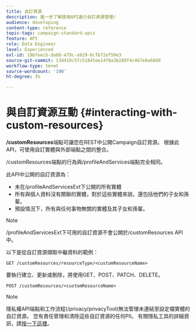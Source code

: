 ```yaml
---
title: 自訂資源
description: 進一步了解使用API進行自訂資源管理/
audience: developing
content-type: reference
topic-tags: campaign-standard-apis
feature: API
role: Data Engineer
level: Experienced
exl-id: 19bfeecb-da60-479c-a929-0cfb72ef59e3
source-git-commit: 13d419c5fc51845ee14f8a3b288f4c467e0a60d9
workflow-type: tm+mt
source-wordcount: '190'
ht-degree: 3%

---
```


# 與自訂資源互動 {#interacting-with-custom-resources}

**/customResources**&#x200B;端點可讓您在REST中公開Campaign自訂資源。 根據此API，可使用自訂實體與外部端點之間的整合。

/customResources端點的行為與/profileAndServices端點完全相同。

此API中公開的自訂資源為：

* 未在/profileAndServicesExt下公開的所有實體
* 所有與個人資料沒有關聯的實體，對於這些實體來說，還包括他們的子女和孫輩。
* 預設情況下，所有與任何事物無關的實體及其子女和孫輩。

>[!NOTE]
>/profileAndServicesExt下可用的自訂資源不會公開於/customResources API中。


以下是從自訂資源擷取中繼資料的範例：

```
GET /customResources/resourceType/<customResourceName>
```

要執行建立、更新或刪除，將使用GET、POST、PATCH、DELETE。

```
POST /customResources/<customResourceName>
```

>[!NOTE]
>隱私權API端點和工作流程(/privacy/privacyTool)無法管理未連結至設定檔實體的自訂資源。
>您有責任管理和清除這些自訂資源的任何PII。 有關隱私工具的詳細資訊，請[按一下這裡](../../api/using/creating-a-privacy-request.md)。

